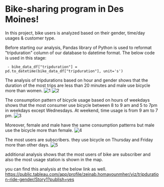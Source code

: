 # Bike-sharing program in Des Moines!

In this project, bike users is analyzed based on their gender, time/day usages & customer type.

Before starting our analysis, Pandas library of Python is used to reformat "tripduration" column of our database to datetime format. The below code is used in this stage:

	 - bike_data_df["tripduration"] = pd.to_datetime(bike_data_df["tripduration"], unit='s') 

The analysis of tripdurations based on hour and gender shows that the duration of the most trips are less than 20 minutes and male use bicycle more than women.
![1](https://user-images.githubusercontent.com/91231253/153736182-7024b5ac-ea17-407a-8964-f92c9936e984.png)
![2](https://user-images.githubusercontent.com/91231253/153736183-f4bebb11-f66f-4262-b5ce-d0963c58274d.png)

The consumption pattern of bicycle usage based on hours of weekdays shows that the most consumer use bicycle between 8 to 9 am and 5 to 7pm in weekdays except Wednesdays. At weekend, time usage is from 9 am to 7 pm.
![3](https://user-images.githubusercontent.com/91231253/153736186-22143776-8ea5-41a6-9f16-03e106a79ee0.png)

Moreover, female and male have the same consumption patterns but male use the bicycle more than female.
![4](https://user-images.githubusercontent.com/91231253/153736190-3be39cd4-78cd-4e8a-915b-4b745812b76f.png)

The most users are subscribers. they use bicycle on Thursday and Friday more than other days.
![5](https://user-images.githubusercontent.com/91231253/153736193-a758e287-7893-472e-947f-40f5fb08149c.png)

additional analysis shows that the most users of bike are subscriber and also the most usage station is shown in the map.

you can find this analysis at the below link as well.
https://public.tableau.com/app/profile/zeinab.homayounmher/viz/tripduration-ride-gender/Story1?publish=yes
  
